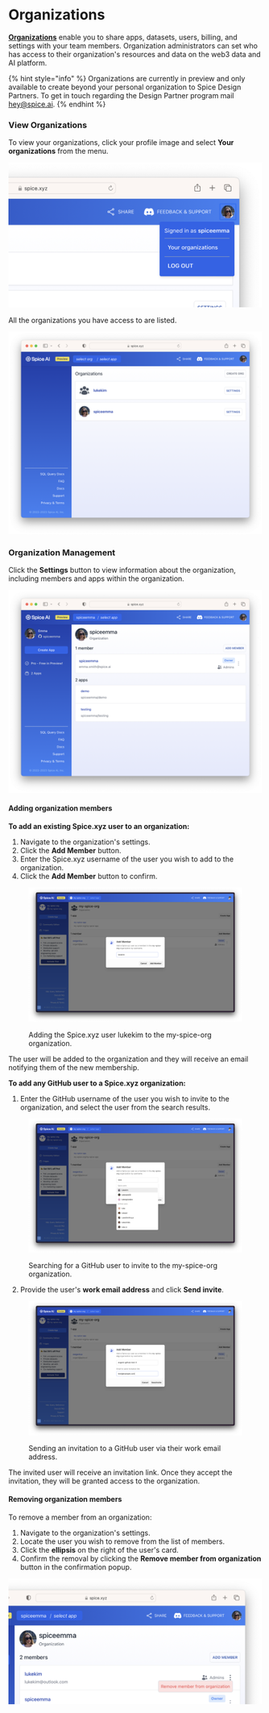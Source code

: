 # Organizations

[**Organizations**](../getting-started/core-concepts/organizations.md) enable you to share apps, datasets, users, billing, and settings with your team members. Organization administrators can set who has access to their organization's resources and data on the web3 data and AI platform.

{% hint style="info" %}
Organizations are currently in preview and only available to create beyond your personal organization to Spice Design Partners. To get in touch regarding the Design Partner program mail [hey@spice.ai](mailto:hey@spice.ai).
{% endhint %}

### View Organizations

To view your organizations, click your profile image and select **Your organizations** from the menu.

![](<../.gitbook/assets/Screenshot 2023-01-09 at 13.04.10.png>)

All the organizations you have access to are listed.

![](<../.gitbook/assets/image (6).png>)

### Organization Management

Click the **Settings** button to view information about the organization, including members and apps within the organization.

![](<../.gitbook/assets/image (12).png>)

#### Adding organization members

**To add an existing Spice.xyz user to an organization:**

1. Navigate to the organization's settings.
2. Click the **Add Member** button.
3. Enter the Spice.xyz username of the user you wish to add to the organization.
4. Click the **Add Member** button to confirm.

<figure><img src="../.gitbook/assets/CleanShot 2023-08-11 at 09.00.45@2x.png" alt=""><figcaption><p>Adding the Spice.xyz user lukekim to the my-spice-org organization.</p></figcaption></figure>

The user will be added to the organization and they will receive an email notifying them of the new membership.

**To add any GitHub user to a Spice.xyz organization:**

1. Enter the GitHub username of the user you wish to invite to the organization, and select the user from the search results.

<figure><img src="../.gitbook/assets/CleanShot 2023-08-11 at 08.55.48@2x.png" alt=""><figcaption><p>Searching for a GitHub user to invite to the my-spice-org organization.</p></figcaption></figure>

2. Provide the user's **work email address** and click **Send invite**.

<figure><img src="../.gitbook/assets/CleanShot 2023-08-11 at 08.57.04@2x.png" alt=""><figcaption><p>Sending an invitation to a GitHub user via their work email address.</p></figcaption></figure>

The invited user will receive an invitation link. Once they accept the invitation, they will be granted access to the organization.

#### Removing organization members

To remove a member from an organization:

1. Navigate to the organization's settings.
2. Locate the user you wish to remove from the list of members.
3. Click the **ellipsis** on the right of the user's card.
4. Confirm the removal by clicking the **Remove member from organization** button in the confirmation popup.

![](<../.gitbook/assets/Screenshot 2023-01-09 at 13.13.10.png>)

